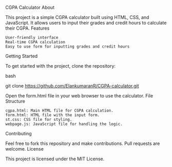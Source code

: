 
 
CGPA Calculator
About

This project is a simple CGPA calculator built using HTML, CSS, and JavaScript. It allows users to input their grades and credit hours to calculate their CGPA.
Features

    User-friendly interface
    Real-time CGPA calculation
    Easy to use form for inputting grades and credit hours

Getting Started

To get started with the project, clone the repository:

bash

git clone https://github.com/ElankumaranR/CGPA-calculator.git

Open the form.html file in your web browser to use the calculator.
File Structure

    cgpa.html: Main HTML file for CGPA calculation.
    form.html: HTML file with the input form.
    st.css: CSS file for styling.
    webpage.js: JavaScript file for handling the logic.

Contributing

Feel free to fork this repository and make contributions. Pull requests are welcome.
License

This project is licensed under the MIT License.
